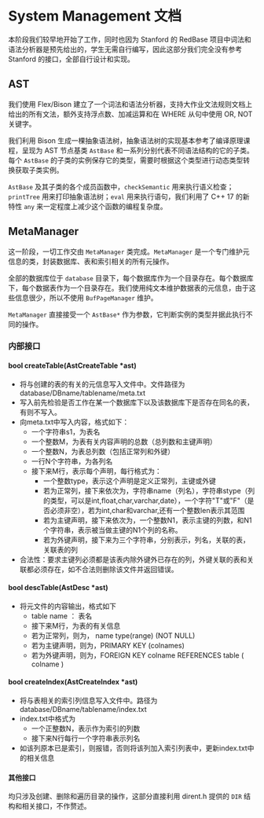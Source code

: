 # System Management 文档

本阶段我们较早地开始了工作，同时也因为 Stanford 的 RedBase 项目中词法和语法分析器是预先给出的，学生无需自行编写，因此这部分我们完全没有参考 Stanford 的接口，全部自行设计和实现。

## AST

我们使用 Flex/Bison 建立了一个词法和语法分析器，支持大作业文法规则文档上给出的所有文法，额外支持浮点数、加减运算和在 WHERE 从句中使用 OR, NOT 关键字。

我们利用 Bison 生成一棵抽象语法树，抽象语法树的实现基本参考了编译原理课程，呈现为 AST 节点基类 `AstBase` 和一系列分别代表不同语法结构的它的子类。每个 `AstBase` 的子类的实例保存它的类型，需要时根据这个类型进行动态类型转换获取子类实例。

`AstBase` 及其子类的各个成员函数中，`checkSemantic` 用来执行语义检查；`printTree` 用来打印抽象语法树；`eval` 用来执行语句，我们利用了 C++ 17 的新特性 `any` 来一定程度上减少这个函数的编程复杂度。

## MetaManager

这一阶段，一切工作交由 `MetaManager` 类完成。`MetaManager` 是一个专门维护元信息的类，封装数据库、表和索引相关的所有元操作。

全部的数据库位于 `database` 目录下，每个数据库作为一个目录存在。每个数据库下，每个数据表作为一个目录存在。我们使用纯文本维护数据表的元信息，由于这些信息很少，所以不使用 `BufPageManager` 维护。

`MetaManager` 直接接受一个 `AstBase*` 作为参数，它判断实例的类型并据此执行不同的操作。

### 内部接口

#### bool createTable(AstCreateTable *ast)

- 将与创建的表的有关的元信息写入文件中。文件路径为 database/DBname/tablename/meta.txt
- 写入前先检验是否工作在某一个数据库下以及该数据库下是否存在同名的表，有则不写入。
- 向meta.txt中写入内容，格式如下：
	- 一个字符串s1，为表名
	- 一个整数M，为表有关内容声明的总数（总列数和主键声明）
	- 一个整数N，为表总列数（包括正常列和外键）
	- 一行N个字符串，为各列名
	- 接下来M行，表示每个声明，每行格式为：
	    - 一个整数type，表示这个声明是定义正常列，主键或外键
	    - 若为正常列，接下来依次为，字符串name（列名），字符串stype（列的类型，可以是int,float,char,varchar,date），一个字符"T"或"F"（是否必须非空），若为int,char和varchar,还有一个整数len表示其范围
	    - 若为主键声明，接下来依次为，一个整数N1，表示主键的列数，和N1个字符串，表示被当做主键的N1个列的名称。
	    - 若为外键声明，接下来为三个字符串，分别表示，列名，关联的表，关联表的列
- 合法性：要求主键列必须都是该表内除外键外已存在的列，外键关联的表和关联都必须存在，如不合法则删除该文件并返回错误。

#### bool descTable(AstDesc *ast)

- 将元文件的内容输出，格式如下
	- table name ： 表名
	- 接下来M行，为表的有关信息
	- 若为正常列，则为， name type(range) (NOT NULL)
	- 若为主键声明，则为，PRIMARY KEY (colnames)
	- 若为外键声明，则为，FOREIGN KEY colname REFERENCES table ( colname )


#### bool createIndex(AstCreateIndex *ast)

- 将与表相关的索引列信息写入文件中。路径为database/DBname/tablename/index.txt
- index.txt中格式为
	- 一个正整数N，表示作为索引的列数
	- 接下来N行每行一个字符串表示列名
- 如该列原本已是索引，则报错，否则将该列加入索引列表中，更新index.txt中的相关信息

#### 其他接口

均只涉及创建、删除和遍历目录的操作，这部分直接利用 dirent.h 提供的 `DIR` 结构和相关接口，不作赘述。